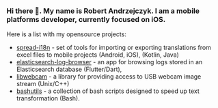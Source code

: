 ### Hi there 👋. My name is Robert Andrzejczyk. I am a mobile platforms developer, currently focused on iOS. 
Here is a list with my opensource projects:
- [spread-i18n](https://github.com/orgs/spread-i18n/repositories) - set of tools for importing or exporting translations from excel files to mobile projects (Android, iOS), (Kotlin, Java)
- [elasticsearch-log-browser](https://github.com/rojarand/elasticsearch-log-browser) - an app for browsing logs stored in an Elasticsearch database (Flutter/Dart), 
- [libwebcam](https://github.com/rojarand/libwebcam) - a library for providing access to USB webcam image stream (Unix/C++)
- [bashutils](https://github.com/rojarand/bashutils) - a collection of bash scripts designed to speed up text transformation (Bash).

<!--
**rojarand/rojarand** is a ✨ _special_ ✨ repository because its `README.md` (this file) appears on your GitHub profile.

Here are some ideas to get you started:

- 🔭 I’m currently working on ...
- 🌱 I’m currently learning ...
- 👯 I’m looking to collaborate on ...
- 🤔 I’m looking for help with ...
- 💬 Ask me about ...
- 📫 How to reach me: ...
- 😄 Pronouns: ...
- ⚡ Fun fact: ...
-->
